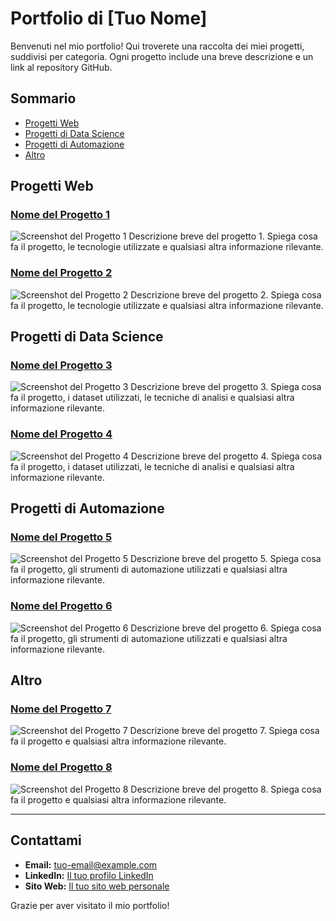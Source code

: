 # Portfolio di [Tuo Nome]

Benvenuti nel mio portfolio! Qui troverete una raccolta dei miei progetti, suddivisi per categoria. Ogni progetto include una breve descrizione e un link al repository GitHub.

## Sommario

- [Progetti Web](#progetti-web)
- [Progetti di Data Science](#progetti-di-data-science)
- [Progetti di Automazione](#progetti-di-automazione)
- [Altro](#altro)

## Progetti Web

### [Nome del Progetto 1](https://github.com/tuo-username/nome-del-progetto-1)
![Screenshot del Progetto 1](link-al-tuo-screenshot.jpg)
Descrizione breve del progetto 1. Spiega cosa fa il progetto, le tecnologie utilizzate e qualsiasi altra informazione rilevante.

### [Nome del Progetto 2](https://github.com/tuo-username/nome-del-progetto-2)
![Screenshot del Progetto 2](link-al-tuo-screenshot.jpg)
Descrizione breve del progetto 2. Spiega cosa fa il progetto, le tecnologie utilizzate e qualsiasi altra informazione rilevante.

## Progetti di Data Science

### [Nome del Progetto 3](https://github.com/tuo-username/nome-del-progetto-3)
![Screenshot del Progetto 3](link-al-tuo-screenshot.jpg)
Descrizione breve del progetto 3. Spiega cosa fa il progetto, i dataset utilizzati, le tecniche di analisi e qualsiasi altra informazione rilevante.

### [Nome del Progetto 4](https://github.com/tuo-username/nome-del-progetto-4)
![Screenshot del Progetto 4](link-al-tuo-screenshot.jpg)
Descrizione breve del progetto 4. Spiega cosa fa il progetto, i dataset utilizzati, le tecniche di analisi e qualsiasi altra informazione rilevante.

## Progetti di Automazione

### [Nome del Progetto 5](https://github.com/tuo-username/nome-del-progetto-5)
![Screenshot del Progetto 5](link-al-tuo-screenshot.jpg)
Descrizione breve del progetto 5. Spiega cosa fa il progetto, gli strumenti di automazione utilizzati e qualsiasi altra informazione rilevante.

### [Nome del Progetto 6](https://github.com/tuo-username/nome-del-progetto-6)
![Screenshot del Progetto 6](link-al-tuo-screenshot.jpg)
Descrizione breve del progetto 6. Spiega cosa fa il progetto, gli strumenti di automazione utilizzati e qualsiasi altra informazione rilevante.

## Altro

### [Nome del Progetto 7](https://github.com/tuo-username/nome-del-progetto-7)
![Screenshot del Progetto 7](link-al-tuo-screenshot.jpg)
Descrizione breve del progetto 7. Spiega cosa fa il progetto e qualsiasi altra informazione rilevante.

### [Nome del Progetto 8](https://github.com/tuo-username/nome-del-progetto-8)
![Screenshot del Progetto 8](link-al-tuo-screenshot.jpg)
Descrizione breve del progetto 8. Spiega cosa fa il progetto e qualsiasi altra informazione rilevante.

---

## Contattami

- **Email:** tuo-email@example.com
- **LinkedIn:** [Il tuo profilo LinkedIn](https://linkedin.com/in/tuo-username)
- **Sito Web:** [Il tuo sito web personale](https://tuo-sito-web.com)

Grazie per aver visitato il mio portfolio!

